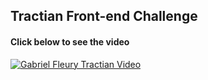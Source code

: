 ## Tractian Front-end Challenge

#### Click below to see the video

[![Gabriel Fleury Tractian Video](https://i.imgur.com/MeODx0r.png)](https://vimeo.com/1027994733?share=copy#t=0 "Video Submission")
